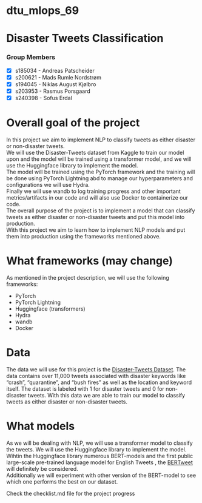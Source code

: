 # dtu_mlops_69
# Disaster Tweets Classification

### Group Members
- [x] s185034 - Andreas Patscheider 
- [x] s200621 - Mads Rumle Nordstrøm
- [x] s194045 - Niklas August Kjølbro
- [x] s203953 - Rasmus Porsgaard
- [x] s240398 - Sofus Erdal

# Overall goal of the project
In this project we aim to implement NLP to classify tweets as either disaster or non-disaster tweets. <br>
We will use the Disaster-Tweets dataset from Kaggle to train our model upon and the model will be trained using a transformer model, and we will use the Huggingface library to implement the model. <br>
The model will be trained using the PyTorch framework and the training will be done using PyTorch Lightning abd to manage our hyperparameters and configurations we will use Hydra. <br>
Finally we will use wandb to log training progress and other important metrics/artifacts in our code and  will also use Docker to containerize our code. <br>
The overall purpose of the project is to implement a model that can classify tweets as either disaster or non-disaster tweets and put this model into production. <br>
With this project we aim to learn how to implement NLP models and put them into production using the frameworks mentioned above. <br>

# What frameworks (may change)
As mentioned in the project description, we will use the following frameworks:
- PyTorch
- PyTorch Lightning
- Huggingface (transformers)
- Hydra
- wandb
- Docker

# Data
The data we will use for this project is the [Disaster-Tweets Dataset](https://www.kaggle.com/datasets/vstepanenko/disaster-tweets).
The data <italic> contains over 11,000 tweets associated with disaster keywords like “crash”, “quarantine”, and “bush fires” as well as the location and keyword itself. </italic> The dataset is labeled with 1 for disaster tweets and 0 for non-disaster tweets.
With this data we are able to train our model to classify tweets as either disaster or non-disaster tweets. 


# What models 
As we will be dealing with NLP, we will use a transformer model to classify the tweets. We will use the Huggingface library to implement the model. <br>
Wihtin the Huggingface library numerous BERT-models and <italic> the first public large-scale pre-trained language model for English Tweets </italic>, the [BERTweet](https://huggingface.co/docs/transformers/model_doc/bertweet) will definitely be considered. <br>
Additionally we will experiment with other version of the BERT-model to see which one performs the best on our dataset. <br>


Check the checklist.md file for the project progress
